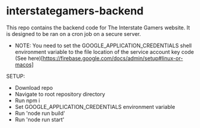 # interstategamers-backend
This repo contains the backend code for The Interstate Gamers website. It is designed to be ran on a cron job on a secure server.

- NOTE: You need to set the GOOGLE_APPLICATION_CREDENTIALS shell environment variable to the file location of the service account key code (See here)[https://firebase.google.com/docs/admin/setup#linux-or-macos]

SETUP:
- Download repo
- Navigate to root repository directory
- Run npm i
- Set GOOGLE_APPLICATION_CREDENTIALS environment variable
- Run 'node run build'
- Run 'node run start'